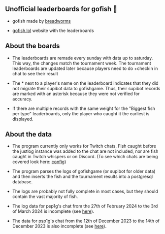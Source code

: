 ## Unofficial leaderboards for gofish 🥇
* gofish made by [breadworms](https://www.twitch.tv/breadworms)

* [gofish.lol](https://gofish.lol/) website with the leaderboards

## About the boards

* The leaderboards are remade every sunday with data up to saturday. This way, the changes match the tournament week. The tournament leaderboards are updated later because players need to do +checkin in chat to see their result

* The * next to a player's name on the leaderboard indicates that they did not migrate their supibot data to gofishgame. Thus, their supibot records are marked with an asterisk because they were not verified for accuracy.

* If there are multiple records with the same weight for the "Biggest fish per type" leaderboards, only the player who caught it the earliest is displayed. 

## About the data

* The program currently only works for Twitch chats. Fish caught before the justlog instance was added to the chat are not included, nor are fish caught in Twitch whispers or on Discord. (To see which chats are being covered look here: [config](https://github.com/blableblup/gofish/blob/main/config.json))

* The program parses the logs of gofishgame (or supibot for older data) and then inserts the fish and the tournament results into a postgresql database.

* The logs are probably not fully complete in most cases, but they should contain the vast majority of fish. 

* The log data for psp1g's chat from the 27th of February 2024 to the 3rd of March 2024 is incomplete (see [here](https://logs.nadeko.net/channel/psp1g/2024/2/28)).

* The data for psp1g's chat from the 12th of December 2023 to the 14th of December 2023  is also incomplete (see [here](https://logs.nadeko.net/channel/psp1g/2023/12/13)).